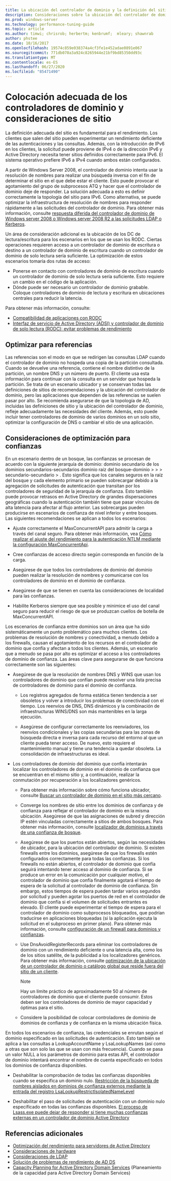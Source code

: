 ```yaml
---
title: La ubicación del controlador de dominio y la definición del sitio en agrega optimización del rendimiento
description: Consideraciones sobre la ubicación del controlador de dominio y la definición del sitio en Active Directory optimización del rendimiento.
ms.prod: windows-server
ms.technology: performance-tuning-guide
ms.topic: article
ms.author: timwi; chrisrob; herbertm; kenbrumf;  mleary; shawnrab
author: phstee
ms.date: 10/16/2017
ms.openlocfilehash: 19574c859e038374a4cf3fe1e452adae0891e067
ms.sourcegitcommit: 771db070a3a924c8265944e21bf9bd85350dd93c
ms.translationtype: MT
ms.contentlocale: es-ES
ms.lasthandoff: 06/27/2020
ms.locfileid: "85471490"
---
```

# <a name="proper-placement-of-domain-controllers-and-site-considerations"></a>Colocación adecuada de los controladores de dominio y consideraciones de sitio

La definición adecuada del sitio es fundamental para el rendimiento. Los clientes que salen del sitio pueden experimentar un rendimiento deficiente de las autenticaciones y las consultas. Además, con la introducción de IPv6 en los clientes, la solicitud puede proviene de IPv4 o de la dirección IPv6 y Active Directory necesita tener sitios definidos correctamente para IPv6. El sistema operativo prefiere IPv6 a IPv4 cuando ambos están configurados.

A partir de Windows Server 2008, el controlador de dominio intenta usar la resolución de nombres para realizar una búsqueda inversa con el fin de determinar el sitio en el que debe estar el cliente. Esto puede provocar el agotamiento del grupo de subprocesos ATQ y hacer que el controlador de dominio deje de responder. La solución adecuada a esto es definir correctamente la topología del sitio para IPv6. Como alternativa, se puede optimizar la infraestructura de resolución de nombres para responder rápidamente a las solicitudes del controlador de dominio. Para obtener más información, consulte [respuesta diferida del controlador de dominio de Windows server 2008 o Windows server 2008 R2 a las solicitudes LDAP o Kerberos](https://support.microsoft.com/kb/2668820).

Un área de consideración adicional es la ubicación de los DC de lectura/escritura para los escenarios en los que se usan los RODC.  Ciertas operaciones requieren acceso a un controlador de dominio de escritura o destino a un controlador de dominio de escritura cuando un controlador de dominio de solo lectura sería suficiente.  La optimización de estos escenarios tomaría dos rutas de acceso:
-   Ponerse en contacto con controladores de dominio de escritura cuando un controlador de dominio de solo lectura sería suficiente.  Esto requiere un cambio en el código de la aplicación.
-   Dónde puede ser necesario un controlador de dominio grabable.  Coloque controladores de dominio de lectura y escritura en ubicaciones centrales para reducir la latencia.

Para obtener más información, consulte:
-   [Compatibilidad de aplicaciones con RODC](https://technet.microsoft.com/library/cc772597.aspx)
-   [Interfaz de servicio de Active Directory (ADSI) y controlador de dominio de solo lectura (RODC): evitar problemas de rendimiento](https://blogs.technet.microsoft.com/fieldcoding/2012/06/24/active-directory-service-interface-adsi-and-the-read-only-domain-controller-rodc-avoiding-performance-issues/)

## <a name="optimize-for-referrals"></a>Optimizar para referencias

Las referencias son el modo en que se redirigen las consultas LDAP cuando el controlador de dominio no hospeda una copia de la partición consultada. Cuando se devuelve una referencia, contiene el nombre distintivo de la partición, un nombre DNS y un número de puerto. El cliente usa esta información para continuar con la consulta en un servidor que hospeda la partición. Se trata de un escenario ubicador y se conservan todas las definiciones de sitios de recomendaciones y la ubicación del controlador de dominio, pero las aplicaciones que dependen de las referencias se suelen pasar por alto. Se recomienda asegurarse de que la topología de AD, incluidas las definiciones de sitio y la ubicación del controlador de dominio, refleje adecuadamente las necesidades del cliente. Además, esto puede incluir tener controladores de dominio de varios dominios en un solo sitio, optimizar la configuración de DNS o cambiar el sitio de una aplicación.

## <a name="optimization-considerations-for-trusts"></a>Consideraciones de optimización para confianzas

En un escenario dentro de un bosque, las confianzas se procesan de acuerdo con la siguiente jerarquía de dominio: dominio secundario de los dominios secundarios-secundarios dominio raíz del bosque-dominio &gt; &gt; &gt; secundario-secundario &gt; . Esto significa que los canales seguros en la raíz del bosque y cada elemento primario se pueden sobrecargar debido a la agregación de solicitudes de autenticación que transitan por los controladores de seguridad de la jerarquía de confianza. Esto también puede provocar retrasos en Active Directory de grandes dispersaciones geográficas cuando la autenticación también tiene que pasar vínculos de alta latencia para afectar al flujo anterior. Las sobrecargas pueden producirse en escenarios de confianza de nivel inferior y entre bosques. Las siguientes recomendaciones se aplican a todos los escenarios:

-   Ajuste correctamente el MaxConcurrentAPI para admitir la carga a través del canal seguro. Para obtener más información, vea [Cómo realizar el ajuste del rendimiento para la autenticación NTLM mediante la configuración MaxConcurrentApi](https://support.microsoft.com/kb/2688798/EN-US).

-   Cree confianzas de acceso directo según corresponda en función de la carga.

-   Asegúrese de que todos los controladores de dominio del dominio pueden realizar la resolución de nombres y comunicarse con los controladores de dominio en el dominio de confianza.

-   Asegúrese de que se tienen en cuenta las consideraciones de localidad para las confianzas.

-   Habilite Kerberos siempre que sea posible y minimice el uso del canal seguro para reducir el riesgo de que se produzcan cuellos de botella de MaxConcurrentAPI.

Los escenarios de confianza entre dominios son un área que ha sido sistemáticamente un punto problemático para muchos clientes. Los problemas de resolución de nombres y conectividad, a menudo debido a los firewalls, causan el agotamiento de los recursos en el controlador de dominio que confía y afectan a todos los clientes. Además, un escenario que a menudo se pasa por alto es optimizar el acceso a los controladores de dominio de confianza. Las áreas clave para asegurarse de que funciona correctamente son las siguientes:

-   Asegúrese de que la resolución de nombres DNS y WINS que usan los controladores de dominio que confían puede resolver una lista precisa de controladores de dominio para el dominio de confianza.

    -   Los registros agregados de forma estática tienen tendencia a ser obsoletos y volver a introducir los problemas de conectividad con el tiempo. Los reenvíos de DNS, DNS dinámicos y la combinación de infraestructuras WINS/DNS son más mantenibles en la larga ejecución.

    -   Asegúrese de configurar correctamente los reenviadores, los reenvíos condicionales y las copias secundarias para las zonas de búsqueda directa e inversa para cada recurso del entorno al que un cliente pueda tener acceso. De nuevo, esto requiere el mantenimiento manual y tiene una tendencia a quedar obsoleta. La consolidación de infraestructuras es ideal.

-   Los controladores de dominio del dominio que confía intentarán localizar los controladores de dominio en el dominio de confianza que se encuentran en el mismo sitio y, a continuación, realizar la conmutación por recuperación a los localizadores genéricos.

    -   Para obtener más información sobre cómo funciona ubicador, consulte [Buscar un controlador de dominio en el sitio más cercano](https://technet.microsoft.com/library/cc978016.aspx).

    -   Converge los nombres de sitio entre los dominios de confianza y de confianza para reflejar el controlador de dominio en la misma ubicación. Asegúrese de que las asignaciones de subred y dirección IP estén vinculadas correctamente a sitios de ambos bosques. Para obtener más información, consulte [localizador de dominios a través de una confianza de bosque](https://blogs.technet.com/b/askds/archive/2008/09/24/domain-locator-across-a-forest-trust.aspx).

    -   Asegúrese de que los puertos están abiertos, según las necesidades de ubicador, para la ubicación del controlador de dominio. Si existen firewalls entre los dominios, asegúrese de que los firewalls estén configurados correctamente para todas las confianzas. Si los firewalls no están abiertos, el controlador de dominio que confía seguirá intentando tener acceso al dominio de confianza. Si se produce un error en la comunicación por cualquier motivo, el controlador de dominio que confía finalmente agotará el tiempo de espera de la solicitud al controlador de dominio de confianza. Sin embargo, estos tiempos de espera pueden tardar varios segundos por solicitud y pueden agotar los puertos de red en el controlador de dominio que confía si el volumen de solicitudes entrantes es elevado. El cliente puede experimentar el tiempo de espera para el controlador de dominio como subprocesos bloqueados, que podrían traducirse en aplicaciones bloqueadas (si la aplicación ejecuta la solicitud en el subproceso en primer plano). Para obtener más información, consulte [configuración de un firewall para dominios y confianzas](https://support.microsoft.com/kb/179442).

    -   Use DnsAvoidRegisterRecords para eliminar los controladores de dominio con un rendimiento deficiente o una latencia alta, como los de los sitios satélite, de la publicidad a los localizadores genéricos. Para obtener más información, consulte [optimización de la ubicación de un controlador de dominio o catálogo global que reside fuera del sitio de un cliente](https://support.microsoft.com/kb/306602).

        > [!NOTE]
        > Hay un límite práctico de aproximadamente 50 al número de controladores de dominio que el cliente puede consumir. Estos deben ser los controladores de dominio de mayor capacidad y óptimas para el sitio.


    -  Considere la posibilidad de colocar controladores de dominio de dominios de confianza y de confianza en la misma ubicación física.

En todos los escenarios de confianza, las credenciales se enrutan según el dominio especificado en las solicitudes de autenticación. Esto también se aplica a las consultas a LookupAccountName y LsaLookupNames (así como a otras que son solo las que se usan con más frecuencia). Cuando se pasa un valor NULL a los parámetros de dominio para estas API, el controlador de dominio intentará encontrar el nombre de cuenta especificado en todos los dominios de confianza disponibles.

-   Deshabilitar la comprobación de todas las confianzas disponibles cuando se especifica un dominio nulo. [Restricción de la búsqueda de nombres aislados en dominios de confianza externos mediante la entrada del registro LsaLookupRestrictIsolatedNameLevel](https://support.microsoft.com/kb/818024)

-   Deshabilitar el paso de solicitudes de autenticación con un dominio nulo especificado en todas las confianzas disponibles. [El proceso de Lsass.exe puede dejar de responder si tiene muchas confianzas externas en un controlador de dominio Active Directory](https://support.microsoft.com/kb/923241/EN-US)

## <a name="additional-references"></a>Referencias adicionales
- [Optimización del rendimiento para servidores de Active Directory](index.md)
- [Consideraciones de hardware](hardware-considerations.md)
- [Consideraciones de LDAP](ldap-considerations.md)
- [Solución de problemas de rendimiento de AD DS](troubleshoot.md)
- [Capacity Planning for Active Directory Domain Services](https://go.microsoft.com/fwlink/?LinkId=324566) (Planeamiento de la capacidad para Active Directory Domain Services)